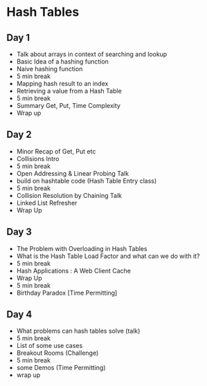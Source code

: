 # Hash Tables

## Day 1
- Talk about arrays in context of searching and lookup
- Basic Idea of a hashing function
- Naive hashing function
- 5 min break
- Mapping hash result to an index
- Retrieving a value from a Hash Table
- 5 min break
- Summary Get, Put, Time Complexity
- Wrap up

## Day 2
- Minor Recap of Get, Put etc
- Collisions Intro
- 5 min break
- Open Addressing & Linear Probing Talk
- build on hashtable code (Hash Table Entry class)
- 5 min break
- Collision Resolution by Chaining Talk
- Linked List Refresher
- Wrap Up

## Day 3
- The Problem with Overloading in Hash Tables
- What is the Hash Table Load Factor and what can we do with it?
- 5 min break
- Hash Applications : A Web Client Cache
- Wrap Up
- 5 min break
- Birthday Paradox [Time Permitting]

## Day 4
- What problems can hash tables solve (talk)
- 5 min break
- List of some use cases
- Breakout Rooms (Challenge)
- 5 min break
- some Demos (Time Permitting)
- wrap up

